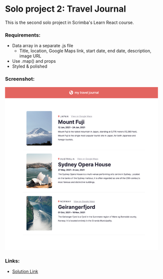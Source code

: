 # Solo project 2: Travel Journal

This is the second solo project in Scrimba's Learn React course.

### Requirements:

- Data array in a separate .js file
    - Title, location, Google Maps link, start date, end date, description, image URL
- Use .map() and props
- Styled & polished

 ### Screenshot:
   ![screenshot.png](https://github.com/May-95/react-projects-scrimba/blob/main/Solo%20Project%202/desktop-view.png)

### Links:
   - [Solution Link](https://solo-project2-react.netlify.app)
